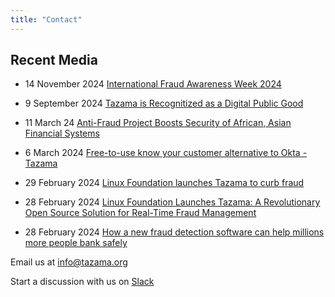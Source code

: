 ```yaml
---
title: "Contact"
---
```


<!-- Google tag (gtag.js) -->
<script src="https://www.googletagmanager.com/gtag/js?id=G-PZL0S57CC7" integrity="sha384-VHjxUTx/hhzdIOp4B+1uudBz9pmgepYfOpcEc3Qspl5M1gW6rnWMFCEOMXQ3z8JT" crossorigin="anonymous"></script>
<script>
  window.dataLayer = window.dataLayer || [];
  function gtag(){dataLayer.push(arguments);}
  gtag('js', new Date());

  gtag('config', 'G-PZL0S57CC7');
</script>

## Recent Media

- 14 November 2024 [International Fraud Awareness Week 2024](../fraud-week-2024)

- 9 September 2024 [Tazama is Recognitized as a Digital Public Good](../dpg)

- 11 March 24 [Anti-Fraud Project Boosts Security of African, Asian Financial Systems](https://www.darkreading.com/cyber-risk/anti-fraud-project-boosts-security-of-african-asian-financial-systems)

- 6 March 2024 [Free-to-use know your customer alternative to Okta - Tazama](https://techhq.com/2024/03/open-source-kyc-payment-verification-aml/)

- 29 February 2024 [Linux Foundation launches Tazama to curb fraud](https://itweb.africa/content/lLn14MmQp8yMJ6Aa)

- 28 February 2024 [Linux Foundation Launches Tazama: A Revolutionary Open Source Solution for Real-Time Fraud Management](https://www.linuxfoundation.org/press/linux-foundation-launches-tazama-for-real-time-fraud-management)

- 28 February 2024 [How a new fraud detection software can help millions more people bank safely](https://www.gatesfoundation.org/ideas/articles/open-source-financial-inclusion-tazama)

Email us at [info@tazama.org](mailto:info@tazama.org)

Start a discussion with us on [Slack](https://slack.tazama.org/)
